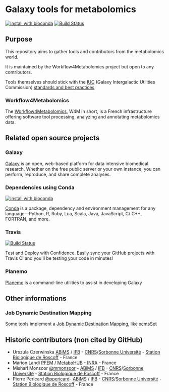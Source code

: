 # Galaxy tools for metabolomics

[![install with bioconda](https://img.shields.io/badge/install%20with-bioconda-brightgreen.svg?style=flat)](http://bioconda.github.io/recipes/bioconductor-xcms/README.html) [![Build Status](https://travis-ci.org/workflow4metabolomics/tools-metabolomics.svg?branch=master)](https://travis-ci.org/workflow4metabolomics/tools-metabolomics)

## Purpose
This repository aims to gather tools and contributors from the metabolomics world.

It is maintained by the Workflow4Metabolomics project but open to any contributors.

Tools themselves should stick with the [IUC](https://github.com/galaxyproject/tools-iuc) (Galaxy Intergalactic Utilities Commission) [standards and best practices](https://galaxy-iuc-standards.readthedocs.io/en/latest/)


### Workflow4Metabolomics
The [Workflow4Metabolomics](http://workflow4metabolomics.org), W4M in short, is a French infrastructure offering software tool processing, analyzing and annotating metabolomics data.

## Related open source projects

### Galaxy
[Galaxy](https://galaxyproject.org/) is an open, web-based platform for data intensive biomedical research. Whether on the free public server or your own instance, you can perform, reproduce, and share complete analyses.

### Dependencies using Conda
[![install with bioconda](https://img.shields.io/badge/install%20with-bioconda-brightgreen.svg?style=flat)](http://bioconda.github.io/recipes/bioconductor-xcms/README.html)

[Conda](http://conda.pydata.org/) is a package, dependency and environment management for any language—Python, R, Ruby, Lua, Scala, Java, JavaScript, C/ C++, FORTRAN, and more.

### Travis
[![Build Status](https://travis-ci.org/workflow4metabolomics/tools-metabolomics.svg?branch=master)](https://travis-ci.org/workflow4metabolomics/tools-metabolomics)

Test and Deploy with Confidence. Easily sync your GitHub projects with Travis CI and you'll be testing your code in minutes!

### Planemo
[Planemo](https://planemo.readthedocs.io/en/latest/readme.html) is a command-line utilities to assist in developing Galaxy

## Other informations
### Job Dynamic Destination Mapping
Some tools implement a [Job Dynamic Destination Mapping](https://docs.galaxyproject.org/en/latest/admin/jobs.html#dynamic-destination-mapping), like [xcmsSet](https://github.com/workflow4metabolomics/tools-metabolomics/tree/master/tools/xcms_xcmsset#job-dynamic-destination-mapping)


## Historic contributors (non cited by GitHub)
- Urszula Czerwinska [ABiMS](http://abims.sb-roscoff.fr/) / [IFB](http://www.france-bioinformatique.fr/) - [CNRS](www.cnrs.fr)/[Sorbonne Université](http://www.sorbonne-universite.fr/) - [Station Biologique de Roscoff](http://www.sb-roscoff.fr/) - France
- Marion Landi [PFEM](https://www6.ara.inra.fr/plateforme_exploration_metabolisme) / [MetaboHUB](https://www.metabohub.fr/home.html) - [INRA](http://www.inra.fr/) - France
- Misharl Monsoor [@mmonsoor](https://github.com/mmonsoor) - [ABiMS](http://abims.sb-roscoff.fr/) / [IFB](http://www.france-bioinformatique.fr/) - [CNRS](www.cnrs.fr)/[Sorbonne Université](http://www.sorbonne-universite.fr/) - [Station Biologique de Roscoff](http://www.sb-roscoff.fr/) - France
- Pierre Pericard [@ppericard](https://github.com/ppericard)- [ABiMS](http://abims.sb-roscoff.fr/) / [IFB](http://www.france-bioinformatique.fr/) - [CNRS](www.cnrs.fr)/[Sorbonne Université](http://www.sorbonne-universite.fr/) - [Station Biologique de Roscoff](http://www.sb-roscoff.fr/) - France
